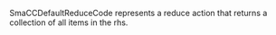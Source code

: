 SmaCCDefaultReduceCode represents a reduce action that returns a collection of all items in the rhs.
